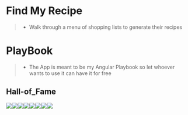# Find My Recipe

> * Walk through a menu of shopping lists to generate their recipes

# PlayBook

> * The App is meant to be my Angular Playbook so let whoever wants to use it can have it for free

## Hall-of_Fame
[![](https://sourcerer.io/fame/BaharaJr/BaharaJr/checky-my-recipe/images/0)](https://sourcerer.io/fame/BaharaJr/BaharaJr/checky-my-recipe/links/0)[![](https://sourcerer.io/fame/BaharaJr/BaharaJr/checky-my-recipe/images/1)](https://sourcerer.io/fame/BaharaJr/BaharaJr/checky-my-recipe/links/1)[![](https://sourcerer.io/fame/BaharaJr/BaharaJr/checky-my-recipe/images/2)](https://sourcerer.io/fame/BaharaJr/BaharaJr/checky-my-recipe/links/2)[![](https://sourcerer.io/fame/BaharaJr/BaharaJr/checky-my-recipe/images/3)](https://sourcerer.io/fame/BaharaJr/BaharaJr/checky-my-recipe/links/3)[![](https://sourcerer.io/fame/BaharaJr/BaharaJr/checky-my-recipe/images/4)](https://sourcerer.io/fame/BaharaJr/BaharaJr/checky-my-recipe/links/4)[![](https://sourcerer.io/fame/BaharaJr/BaharaJr/checky-my-recipe/images/5)](https://sourcerer.io/fame/BaharaJr/BaharaJr/checky-my-recipe/links/5)[![](https://sourcerer.io/fame/BaharaJr/BaharaJr/checky-my-recipe/images/6)](https://sourcerer.io/fame/BaharaJr/BaharaJr/checky-my-recipe/links/6)[![](https://sourcerer.io/fame/BaharaJr/BaharaJr/checky-my-recipe/images/7)](https://sourcerer.io/fame/BaharaJr/BaharaJr/checky-my-recipe/links/7)
